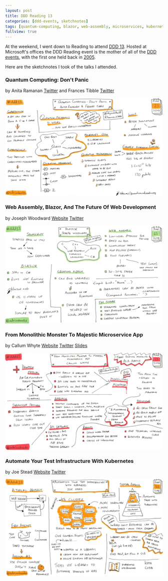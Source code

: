 ```yaml
---
layout: post
title: DDD Reading 13
categories: [ddd-events, sketchnotes]
tags: [quantum-computing, blazor, web-assembly, microservices, kubernetes, automation]
fullview: true
---
```


At the weekend, I went down to Reading to attend [DDD 13](https://www.developerdeveloperdeveloper.com). Hosted at Microsoft's offices the DDD Reading event is the mother of all of the [DDD events](ddd.html), with the first one held back in [2005](ddd-grouped.html#ddd-reading--).

Here are the sketchnotes I took of the talks I attended.

### Quantum Computing: Don't Panic
by Anita Ramanan
<i class="fa fa-twitter fa-lg"></i> [Twitter](https://twitter.com/whywontitbuild)
and Frances Tibble
<i class="fa fa-twitter fa-lg"></i> [Twitter](https://twitter.com/frances_tibble)

[![Quantum Computing: Don't Panic by Anita Ramanan and Frances Tibble][1]][1]

### Web Assembly, Blazor, And The Future Of Web Development
by Joseph Woodward
<i class="fa fa-globe fa-lg"></i> [Website](http://josephwoodward.co.uk)
<i class="fa fa-twitter fa-lg"></i> [Twitter](https://twitter.com/joe_mighty)

[![Web Assembly, Blazor, And The Future Of Web Development by Joseph Woodward][2]][2]

### From Monolithic Monster To Majestic Microservice App
by Callum Whyte
<i class="fa fa-globe fa-lg"></i> [Website](http://callumwhyte.com)
<i class="fa fa-twitter fa-lg"></i> [Twitter](https://twitter.com/callumbwhyte)
<i class="fa fa-slideshare fa-lg"></i> [Slides](https://docs.google.com/presentation/d/1yljbuxuKmrmVu1E-keyMi8IWEsO37iqb4tW7p7SVpFI/edit)

[![From Monolithic Monster To Majestic Microservice App by Callum Whyte][3]][3]

### Automate Your Test Infrastructure With Kubernetes
by Joe Stead
<i class="fa fa-globe fa-lg"></i> [Website](https://joestead.codes)
<i class="fa fa-twitter fa-lg"></i> [Twitter](https://twitter.com/Joe_Stead)

[![Automate Your Test Infrastructure With Kubernetes by Joe Stead][4]][4]

  [1]: /assets/media/images/2018/06/quantum-computing-don't-panic-anita-ramanan-frances-tibble.jpg#img-sketchnote
  [2]: /assets/media/images/2018/06/web-assembly-blazor-and-the-future-of-web-development-joseph-woodward.jpg#img-sketchnote
  [3]: /assets/media/images/2018/06/from-monolithic-monster-to-majestic-microservice-app-callum-whyte.jpg#img-sketchnote
  [4]: /assets/media/images/2018/06/automate-your-test-infrastructure-with-kubernetes-joe-stead.jpg#img-sketchnote
  